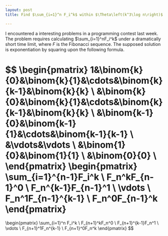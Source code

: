 ```yaml
---
layout: post
title: Find $\sum_{i=1}^n F_i^k$ within $\Theta\left(k^3\log n\right)$ time

---
```

I encountered a interesting problems in a programming contest last week. The problem requires calculating $\sum_{i=1}^nF_i^k$ under a dramatically short time limit, where $F$ is the Fibonacci sequence. The supposed solution is exponentiation by squaring upon the following formula.

$$
\begin{pmatrix}
1&\binom{k}{0}&\binom{k}{1}&\cdots&\binom{k}{k-1}&\binom{k}{k} \\
&\binom{k}{0}&\binom{k}{1}&\cdots&\binom{k}{k-1}&\binom{k}{k} \\
&\binom{k-1}{0}&\binom{k-1}{1}&\cdots&\binom{k-1}{k-1} \\
&\vdots&\vdots \\
&\binom{1}{0}&\binom{1}{1} \\
&\binom{0}{0} \\
\end{pmatrix}
\begin{pmatrix}
\sum_{i=1}^{n-1}F_i^k \\
F_n^kF_{n-1}^0 \\
F_n^{k-1}F_{n-1}^1 \\
\vdots \\
F_n^1F_{n-1}^{k-1} \\
F_n^0F_{n-1}^k
\end{pmatrix}
=
\begin{pmatrix}
\sum_{i=1}^n F_i^k \\
F_{n+1}^kF_n^0 \\
F_{n+1}^{k-1}F_n^1 \\
\vdots \\
F_{n+1}^1F_n^{k-1} \\
F_{n+1}^0F_n^k
\end{pmatrix}
$$
